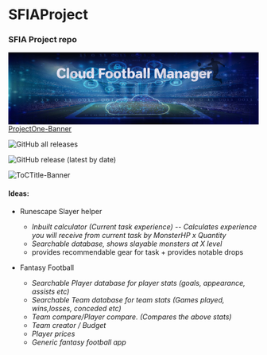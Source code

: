 # SFIAProject
### SFIA Project repo

<a href="link" style="text-align: center">

<img src ="images/ProjectOneBanner.jpg" align="center"></a> [ProjectOne-Banner](images/ProjectOneBanner.jpg)

<!--- Code for Shields.io buttons --->
<!--- Downloads button ---> 
![GitHub all releases](https://img.shields.io/github/downloads/HaychBe/SFIA1Project/total?color=green&logo=GitHub)
<!--- Release button ---> 
![GitHub release (latest by date)](https://img.shields.io/github/v/release/HaychBe/SFIA1Project?logo=GitHub&style=flat-square)

![ToCTitle-Banner](images/ToCTitle.jpg)

#### Ideas:
* Runescape Slayer helper
  * _Inbuilt calculator (Current task experience) -- Calculates experience you will receive from current task by MonsterHP x Quantity_
  * _Searchable database, shows slayable monsters at X level_
  * provides recommendable gear for task + provides notable drops

* Fantasy Football
  * _Searchable Player database for player stats (goals, appearance, assists etc)_
  * _Searchable Team database for team stats (Games played, wins,losses, conceded etc)_
  * _Team compare/Player compare. (Compares the above stats)_
  * _Team creator / Budget_
  * _Player prices_
  * _Generic fantasy football app_
 
